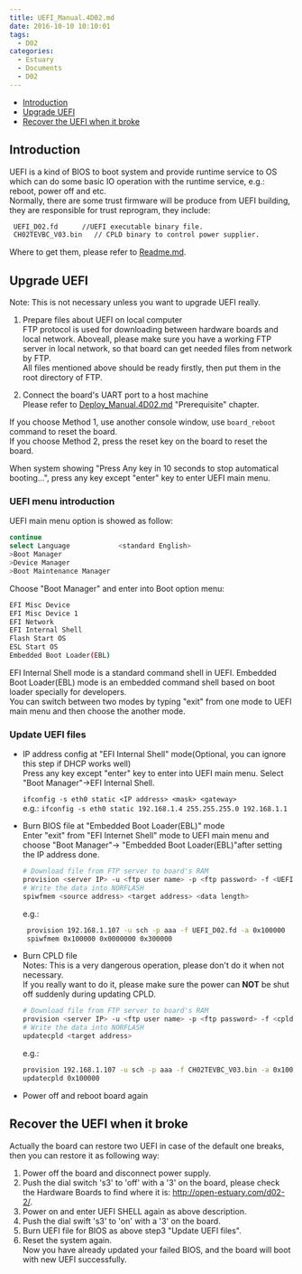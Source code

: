```yaml
---
title: UEFI_Manual.4D02.md
date: 2016-10-10 10:10:01
tags:
  - D02
categories:
  - Estuary
  - Documents
  - D02
---
```

* [Introduction](#1)
* [Upgrade UEFI](#2)
* [Recover the UEFI when it broke](#3)

<!--more-->

## <a name="1">Introduction</a>

UEFI is a kind of BIOS to boot system and provide runtime service to OS which can do some basic IO operation with the runtime service, e.g.: reboot, power off and etc.  
Normally, there are some trust firmware will be produce from UEFI building, they are responsible for trust reprogram, they include:
```bash
 UEFI_D02.fd      //UEFI executable binary file.
 CH02TEVBC_V03.bin   // CPLD binary to control power supplier.
```
Where to get them, please refer to [Readme.md](https://github.com/open-estuary/estuary/blob/master/doc/Readme.4D02.md).

## <a name="2">Upgrade UEFI</a>

Note: This is not necessary unless you want to upgrade UEFI really.

1. Prepare files about UEFI on local computer  
   FTP protocol is used for downloading between hardware boards and local network. Aboveall, please make sure you have a working FTP server in local network, so that board can get needed files from network by FTP.  
   All files mentioned above should be ready firstly, then put them in the root directory of FTP.

2. Connect the board's UART port to a host machine  
   Please refer to [Deploy_Manual.4D02.md](https://github.com/open-estuary/estuary/blob/master/doc/Deploy_Manual.4D02.md) "Prerequisite" chapter.

If you choose Method 1, use another console window, use `board_reboot` command to reset the board.  
If you choose Method 2, press the reset key on the board to reset the board.

When system showing "Press Any key in 10 seconds to stop automatical booting...", press any key except "enter" key to enter UEFI main menu.

### UEFI menu introduction
  UEFI main menu option is showed as follow:  
  ```bash
  continue 
  select Language            <standard English>
  >Boot Manager
  >Device Manager
  >Boot Maintenance Manager
  ```
  Choose "Boot Manager" and enter into Boot option menu:  
  ```bash
  EFI Misc Device 
  EFI Misc Device 1
  EFI Network
  EFI Internal Shell
  Flash Start OS
  ESL Start OS
  Embedded Boot Loader(EBL)
  ```
  EFI Internal Shell mode is a standard command shell in UEFI. Embedded Boot Loader(EBL) mode is an embedded command shell based on boot loader specially for developers.  
  You can switch between two modes by typing "exit" from one mode to UEFI main menu and then choose the another mode.

### Update UEFI files

* IP address config at "EFI Internal Shell" mode(Optional, you can ignore this step if DHCP works well)  
   Press any key except "enter" key to enter into UEFI main menu. Select "Boot Manager"->EFI Internal Shell.

   `ifconfig -s eth0 static <IP address> <mask> <gateway>`  
   e.g.: `ifconfig -s eth0 static 192.168.1.4 255.255.255.0 192.168.1.1`  
* Burn BIOS file at "Embedded Boot Loader(EBL)" mode  
   Enter "exit" from "EFI Internet Shell" mode to UEFI main menu and choose "Boot Manager"-> "Embedded Boot Loader(EBL)"after setting the IP address done.  
   ```bash
   # Download file from FTP server to board's RAM
   provision <server IP> -u <ftp user name> -p <ftp password> -f <UEFI binary> -a <download target address>
   # Write the data into NORFLASH
   spiwfmem <source address> <target address> <data length>
   ```
   e.g.:  
   ```bash
    provision 192.168.1.107 -u sch -p aaa -f UEFI_D02.fd -a 0x100000
    spiwfmem 0x100000 0x0000000 0x300000
   ```
* Burn CPLD file  
   Notes: This is a very dangerous operation, please don't do it when not necessary.  
   If you really want to do it, please make sure the power can **NOT** be shut off suddenly during updating CPLD.  
   ```bash
   # Download file from FTP server to board's RAM
   provision <server IP> -u <ftp user name> -p <ftp password> -f <cpld bin> -a <target address>
   # Write the data into NORFLASH
   updatecpld <target address>
   ```
   e.g.:  
   ```bash
   provision 192.168.1.107 -u sch -p aaa -f CH02TEVBC_V03.bin -a 0x100000
   updatecpld 0x100000
   ```
*  Power off and reboot board again

## <a name="3">Recover the UEFI when it broke</a>

Actually the board can restore two UEFI in case of the default one breaks, then you can restore it as following way:  
1. Power off the board and disconnect power supply.  
2. Push the dial switch 's3' to 'off' with a '3' on the board, please check the Hardware Boards to find where it is: http://open-estuary.com/d02-2/.  
3. Power on and enter UEFI SHELL again as above description.  
4. Push the dial swift 's3' to 'on' with a '3' on the board.  
5. Burn UEFI file for BIOS as above step3 "Update UEFI files".  
6. Reset the system again.  
Now you have already updated your failed BIOS, and the board will boot with new UEFI successfully.
